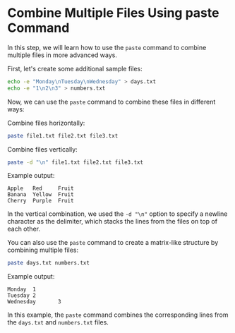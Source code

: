 # Combine Multiple Files Using paste Command

In this step, we will learn how to use the `paste` command to combine multiple files in more advanced ways.

First, let's create some additional sample files:

```bash
echo -e "Monday\nTuesday\nWednesday" > days.txt
echo -e "1\n2\n3" > numbers.txt
```

Now, we can use the `paste` command to combine these files in different ways:

Combine files horizontally:

```bash
paste file1.txt file2.txt file3.txt
```

Combine files vertically:

```bash
paste -d "\n" file1.txt file2.txt file3.txt
```

Example output:

```
Apple   Red     Fruit
Banana  Yellow  Fruit
Cherry  Purple  Fruit
```

In the vertical combination, we used the `-d "\n"` option to specify a newline character as the delimiter, which stacks the lines from the files on top of each other.

You can also use the `paste` command to create a matrix-like structure by combining multiple files:

```bash
paste days.txt numbers.txt
```

Example output:

```
Monday  1
Tuesday 2
Wednesday       3
```

In this example, the `paste` command combines the corresponding lines from the `days.txt` and `numbers.txt` files.
